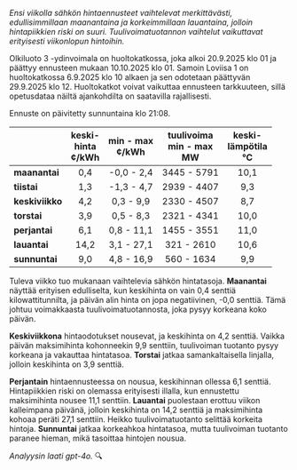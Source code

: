 *Ensi viikolla sähkön hintaennusteet vaihtelevat merkittävästi, edullisimmillaan maanantaina ja korkeimmillaan lauantaina, jolloin hintapiikkien riski on suuri. Tuulivoimatuotannon vaihtelut vaikuttavat erityisesti viikonlopun hintoihin.*

Olkiluoto 3 -ydinvoimala on huoltokatkossa, joka alkoi 20.9.2025 klo 01 ja päättyy ennusteen mukaan 10.10.2025 klo 01. Samoin Loviisa 1 on huoltokatkossa 6.9.2025 klo 10 alkaen ja sen odotetaan päättyvän 29.9.2025 klo 12. Huoltokatkot voivat vaikuttaa ennusteen tarkkuuteen, sillä opetusdataa näiltä ajankohdilta on saatavilla rajallisesti.

Ennuste on päivitetty sunnuntaina klo 21:08.

|             | keski-<br>hinta<br>¢/kWh | min - max<br>¢/kWh | tuulivoima<br>min - max<br>MW | keski-<br>lämpötila<br>°C |
|:-------------|:----------------:|:----------------:|:-------------:|:-------------:|
| **maanantai** | 0,4 | -0,0 - 2,4 | 3445 - 5791 | 10,1 |
| **tiistai** | 1,3 | -1,3 - 4,7 | 2939 - 4407 | 9,3 |
| **keskiviikko** | 4,2 | 0,3 - 9,9 | 2330 - 4507 | 8,7 |
| **torstai** | 3,9 | 0,5 - 8,3 | 2321 - 4341 | 10,0 |
| **perjantai** | 6,1 | 0,8 - 11,1 | 1455 - 3551 | 11,0 |
| **lauantai** | 14,2 | 3,1 - 27,1 | 321 - 2610 | 10,6 |
| **sunnuntai** | 9,0 | 4,8 - 16,9 | 560 - 1634 | 9,9 |

Tuleva viikko tuo mukanaan vaihtelevia sähkön hintatasoja. **Maanantai** näyttää erityisen edulliselta, kun keskihinta on vain 0,4 senttiä kilowattitunnilta, ja päivän alin hinta on jopa negatiivinen, -0,0 senttiä. Tämä johtuu voimakkaasta tuulivoimatuotannosta, joka pysyy korkeana koko päivän.

**Keskiviikkona** hintaodotukset nousevat, ja keskihinta on 4,2 senttiä. Vaikka päivän maksimihinta kohonneekin 9,9 senttiin, tuulivoiman tuotanto pysyy korkeana ja vakauttaa hintatasoa. **Torstai** jatkaa samankaltaisella linjalla, jolloin keskihinta on 3,9 senttiä.

**Perjantain** hintaennusteessa on nousua, keskihinnan ollessa 6,1 senttiä. Hintapiikkien riski on olemassa erityisesti illalla, kun ennustettu maksimihinta nousee 11,1 senttiin. **Lauantai** puolestaan erottuu viikon kalleimpana päivänä, jolloin keskihinta on 14,2 senttiä ja maksimihinta kohoaa peräti 27,1 senttiin. Heikko tuulivoimatuotanto selittää korkeita hintoja. **Sunnuntai** jatkaa korkeahkoa hintatasoa, mutta tuulivoiman tuotanto paranee hieman, mikä tasoittaa hintojen nousua.

*Analyysin laati gpt-4o.* 🔍
